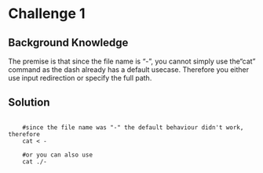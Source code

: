 # Challenge 1

## Background Knowledge

The premise is that since the file name is “-”, you cannot simply use the“cat” command as the dash already has a default usecase. Therefore you either use input redirection or specify the full path.

## Solution

```

    #since the file name was "-" the default behaviour didn't work, therefore 
    cat < -

    #or you can also use
    cat ./-

```

